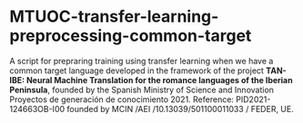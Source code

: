 # MTUOC-transfer-learning-preprocessing-common-target
A script for prepraring training using transfer learning when we have a common target language developed in the framework of the project **TAN-IBE: Neural Machine Translation for the romance languages of the Iberian Peninsula**, founded by the Spanish Ministry of Science and Innovation Proyectos de generación de conocimiento 2021. Reference: PID2021-124663OB-I00 founded by MCIN /AEI /10.13039/501100011033 / FEDER, UE.
